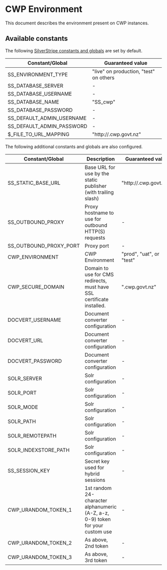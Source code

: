 # CWP Environment

This document describes the environment present on CWP instances.

## Available constants

The following [SilverStripe constants and globals](https://www.cwp.govt.nz/guides/core-technical-documentation/framework/en/topics/environment-management)
are set by default.

|Constant/Global|Guaranteed value|
|-|-|
|SS_ENVIRONMENT_TYPE|"live" on production, "test" on others|
|SS_DATABASE_SERVER|-|
|SS_DATABASE_USERNAME|-|
|SS_DATABASE_NAME|"SS_cwp"|
|SS_DATABASE_PASSWORD|-|
|SS_DEFAULT_ADMIN_USERNAME|-|
|SS_DEFAULT_ADMIN_PASSWORD|-|
|$_FILE_TO_URL_MAPPING|"http://<instance-id>.cwp.govt.nz"|

The following additional constants and globals are also configured.

|Constant/Global|Description|Guaranteed value|
|-|-|-|
|SS_STATIC_BASE_URL|Base URL for use by the static publisher (with trailing slash)|"http://<instance-id>.cwp.govt.nz/"|
|SS_OUTBOUND_PROXY|Proxy hostname to use for outbound HTTP(S) requests|-|
|SS_OUTBOUND_PROXY_PORT|Proxy port|-|
|CWP_ENVIRONMENT|CWP Environment|"prod", "uat", or "test"|
|CWP_SECURE_DOMAIN|Domain to use for CMS redirects, must have SSL certificate installed.|"<instance-id>.cwp.govt.nz"|
|DOCVERT_USERNAME|Document converter configuration|-|
|DOCVERT_URL|Document converter configuration|-|
|DOCVERT_PASSWORD|Document converter configuration|-|
|SOLR_SERVER|Solr configuration|-|
|SOLR_PORT|Solr configuration|-|
|SOLR_MODE|Solr configuration|-|
|SOLR_PATH|Solr configuration|-|
|SOLR_REMOTEPATH|Solr configuration|-|
|SOLR_INDEXSTORE_PATH|Solr configuration|-|
|SS_SESSION_KEY|Secret key used for hybrid sessions|-|
|CWP_URANDOM_TOKEN_1|1st random 24-character alphanumeric (A-Z, a-z, 0-9) token for your custom use|-|
|CWP_URANDOM_TOKEN_2|As above, 2nd token|-|
|CWP_URANDOM_TOKEN_3|As above, 3rd token|-|
